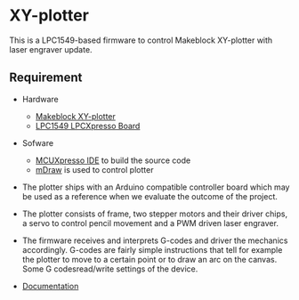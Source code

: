 # XY-plotter

This is a LPC1549-based firmware to control Makeblock XY-plotter with laser engraver update.


## Requirement
- Hardware
  - [Makeblock XY-plotter](https://www.makeblock.com/project/xy-plotter-robot-kit)
  - [LPC1549 LPCXpresso Board](https://www.nxp.com/products/processors-and-microcontrollers/arm-microcontrollers/general-purpose-mcus/lpc1500-cortex-m3/lpcxpresso-board-for-lpc1549:OM13056)
  
- Sofware
  - [MCUXpresso IDE](https://www.nxp.com/design/software/development-software/mcuxpresso-software-and-tools/mcuxpresso-integrated-development-environment-ide:MCUXpresso-IDE) to build the source code
  - [mDraw](https://github.com/Makeblock-official/mDrawBot) is used to control plotter
  
- The plotter ships with an Arduino compatible controller board which may be used as a reference when we evaluate the outcome of the project.
- The plotter consists of frame, two stepper motors and their driver chips, a servo to control pencil movement and a PWM driven laser engraver.
- The firmware receives and interprets G-codes and driver the mechanics accordingly. G-codes are fairly simple instructions that tell for example the plotter to move to a certain point or to draw an arc on the canvas. Some G codesread/write settings of the device.
- [Documentation](https://github.com/arsiarola/XY-plotter/blob/master/XY-plotter/docs/XY-plotter_documentation.pdf)
